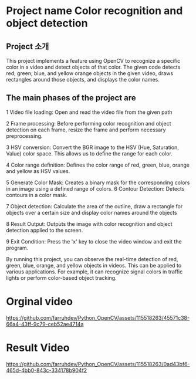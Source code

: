# Project name Color recognition and object detection

## Project 소개 
This project implements a feature using OpenCV to recognize a specific color in a video and detect objects of that color. The given code detects red, green, blue, and yellow orange objects in the given video, draws rectangles around those objects, and displays the color names.

## The main phases of the project are
1 Video file loading: Open and read the video file from the given path

2 Frame processing: Before performing color recognition and object detection on each frame, resize the frame and perform necessary preprocessing.

3 HSV conversion: Convert the BGR image to the HSV (Hue, Saturation, Value) color space.
 This allows us to define the range for each color.

4 Color range definition: Defines the color range of red, green, blue, orange and yellow as HSV values.

5 Generate Color Mask: Creates a binary mask for the corresponding colors in an image using a defined range of colors.
6 Contour Detection: Detects contours in a color mask.

7 Object detection: Calculate the area of the outline, draw a rectangle for objects over a certain size and display color names around the objects

8 Result Output: Outputs the image with color recognition and object detection applied to the screen.

9 Exit Condition: Press the 'x' key to close the video window and exit the program.

  By running this project, you can observe the real-time detection of red, green, blue,  orange, and yellow objects in videos. This can be applied to various applications. For example, it can recognize signal colors in traffic lights or perform color-based object tracking.




# Orginal video
https://github.com/farruhdev/Python_OpenCV/assets/115518263/45571c38-66a4-43ff-9c79-ceb52ae4714a


# Result Video

https://github.com/farruhdev/Python_OpenCV/assets/115518263/0ad43bf6-465d-4bb0-843c-334178b904f2








